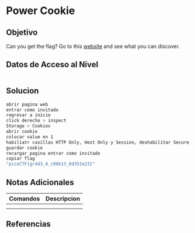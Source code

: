# Power Cookie
## Objetivo
Can you get the flag? Go to this [website](http://saturn.picoctf.net:63041/) and see what you can discover.

## Datos de Acceso al Nivel
```
```
## Solucion
```Bash
abrir pagina web
entrar como invitado
regresar a inicio
click derecho > inspect
Storage > Cookies
abrir cookie
colocar value en 1
habiliatr casillas HTTP Only, Host Only y Session, deshabilitar Secure
guardar cookie
recargar pagina entrar como invitado
copiar flag
"picoCTF{gr4d3_A_c00k13_0d351e23}"
```
## Notas Adicionales
|**Comandos**|**Descripcion**|
|--------|-------------|
|||
|||
## Referencias

